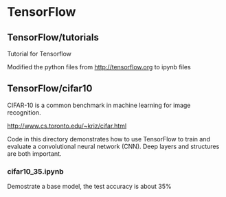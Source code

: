 # TensorFlow

## TensorFlow/tutorials

  Tutorial for Tensorflow

  Modified the python files from http://tensorflow.org to ipynb files


## TensorFlow/cifar10
CIFAR-10 is a common benchmark in machine learning for image recognition.

http://www.cs.toronto.edu/~kriz/cifar.html

Code in this directory demonstrates how to use TensorFlow to train and evaluate a convolutional neural network (CNN).
Deep layers and structures are both important.

### cifar10_35.ipynb
Demostrate a base model, the test accuracy is about 35%
